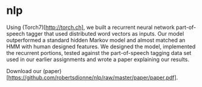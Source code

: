 nlp
===

Using (Torch7)[http://torch.ch], we built a recurrent neural network part-of-speech tagger that used distributed word vectors as inputs. Our model outperformed a standard hidden Markov model and almost matched an HMM with human designed features. We designed the model, implemented the recurrent portions, tested against the part-of-speech tagging data set used in our earlier assignments and wrote a paper explaining our results.

Download our (paper)[https://github.com/robertsdionne/nlp/raw/master/paper/paper.pdf].
